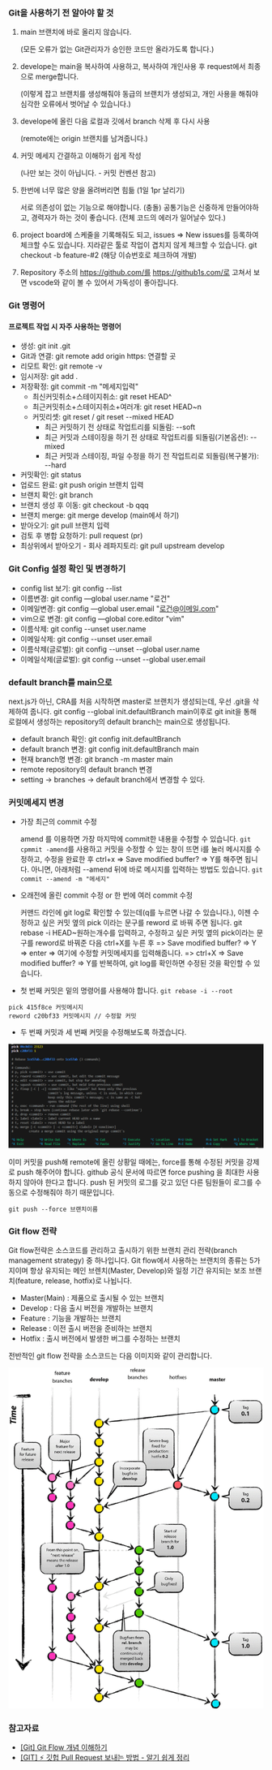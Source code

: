 ### Git을 사용하기 전 알아야 할 것

1. main 브랜치에 바로 올리지 않습니다.

   (모든 오류가 없는 Git관리자가 승인한 코드만 올라가도록 합니다.)

2. develope는 main을 복사하여 사용하고, 복사하여 개인사용 후 request에서 최종으로 merge합니다.

   (이렇게 잡고 브랜치를 생성해줘야 동급의 브랜치가 생성되고, 개인 사용을 해줘야 심각한 오류에서 벗어날 수 있습니다.)

3. develope에 올린 다음 로컬과 깃에서 branch 삭제 후 다시 사용

   (remote에는 origin 브랜치를 남겨줍니다.)

4. 커밋 메세지 간결하고 이해하기 쉽게 작성

   (나만 보는 것이 아닙니다. - 커밋 컨벤션 참고)

5. 한번에 너무 많은 양을 올려버리면 힘듦 (1일 1pr 날리기)

   서로 의존성이 없는 기능으로 해야합니다. (충돌)
   공통기능은 신중하게 만들어야하고, 경력자가 하는 것이 좋습니다.
   (전체 코드의 에러가 일어날수 있다.)

6. project board에 스케줄을 기록해줘도 되고, issues ⇒ New issues를 등록하여 체크할 수도 있습니다. 지라같은 툴로 작업이 겹치지 않게 체크할 수 있습니다. git checkout -b feature-#2 (해당 이슈번호로 체크하여 개발)

7. Repository 주소의 https://github.com/를 https://github1s.com/로 고쳐서 보면 vscode와 같이 볼 수 있어서 가독성이 좋아집니다.

### Git 명령어

#### 프로젝트 작업 시 자주 사용하는 명령어

- 생성: git init .git
- Git과 연결: git remote add origin https: 연결할 곳
- 리모트 확인: git remote -v
- 임시저장: git add .
- 저장확정: git commit -m "메세지입력"
  - 최신커밋취소+스테이지취소: git reset HEAD^
  - 최근커밋취소+스테이지취소+여러개: git reset HEAD~n
  - 커밋리셋: git reset / git reset --mixed HEAD
    - 최근 커밋하기 전 상태로 작업트리를 되돌림: --soft
    - 최근 커밋과 스테이징을 하기 전 상태로 작업트리를 되돌림(기본옵션): --mixed
    - 최근 커밋과 스테이징, 파일 수정을 하기 전 작업트리로 되돌림(복구불가): --hard
- 커밋확인: git status
- 업로드 완료: git push origin 브랜치 입력
- 브랜치 확인: git branch
- 브랜치 생성 후 이동: git checkout -b qqq
- 브랜치 merge: git merge develop (main에서 하기)
- 받아오기: git pull 브랜치 입력
- 검토 후 병합 요청하기: pull request (pr)
- 최상위에서 받아오기 - 회사 레파지토리: git pull upstream develop

### Git Config 설정 확인 및 변경하기

- config list 보기: git config --list
- 이름변경: git config —global user.name "로건"
- 이메일변경: git config —global user.email "로건@이메일.com"
- vim으로 변경: git config —global core.editor "vim"
- 이름삭제: git config --unset user.name
- 이메일삭제: git config --unset user.email
- 이름삭제(글로벌): git config --unset --global user.name
- 이메일삭제(글로벌): git config --unset --global user.email

### default branch를 main으로

next.js가 아닌, CRA를 처음 시작하면 master로 브랜치가 생성되는데, 우선 .git을 삭제하여 줍니다. git config --global init.defaultBranch main이후로 git init을 통해 로컬에서 생성하는 repository의 default branch는 main으로 생성됩니다.

- default branch 확인: git config init.defaultBranch
- default branch 변경: git config init.defaultBranch main
- 현재 branch명 변경: git branch -m master main
- remote repository의 default branch 변경
- setting → branches → default branch에서 변경할 수 있다.

### 커밋메세지 변경

- 가장 최근의 commit 수정

  amend 를 이용하면 가장 마지막에 commit한 내용을 수정할 수 있습니다. `git cpmmit -amend`를 사용하고 커밋을 수정할 수 있는 창이 뜨면 i를 눌러 메시지를 수정하고, 수정을 완료한 후 ctrl+x => Save modified buffer? => Y를 해주면 됩니다. 아니면, 아래처럼 --amend 뒤에 바로 메시지를 입력하는 방법도 있습니다.
  `git commit --amend -m "메세지"`

- 오래전에 올린 commit 수정 or 한 번에 여러 commit 수정

  커맨드 라인에 git log로 확인할 수 있는데(q를 누르면 나갈 수 있습니다.), 이젠 수정하고 싶은 커밋 옆의 pick 이라는 문구를 reword 로 바꿔 주면 됩니다. git rebase -i HEAD~원하는개수를 입력하고, 수정하고 싶은 커밋 옆의 pick이라는 문구를 reword로 바꿔준 다음 ctrl+X를 누른 후 => Save modified buffer? => Y => enter => 여기에 수정할 커밋메세지를 입력해줍니다. => ctrl+X => Save modified buffer? => Y를 반복하여, git log를 확인하면 수정된 것을 확인할 수 있습니다.

- 첫 번째 커밋은 밑의 명령어를 사용해야 합니다.
  `git rebase -i --root`

```
pick 415f8ce 커밋메시지
reword c20bf33 커밋메시지 // 수정할 커밋
```

- 두 번째 커밋과 세 번째 커밋을 수정해보도록 하겠습니다.

![](./mes.png)

이미 커밋을 push해 remote에 올린 상황일 때에는, force를 통해 수정된 커밋을 강제로 push 해주어야 합니다. github 공식 문서에 따르면 force pushing 을 최대한 사용하지 않아야 한다고 합니다. push 된 커밋의 로그를 갖고 있던 다른 팀원들이 로그를 수동으로 수정해줘야 하기 때문입니다.

`git push --force 브랜치이름`

### Git flow 전략

Git flow전략은 소스코드를 관리하고 출시하기 위한 브랜치 관리 전략(branch management strategy) 중 하나입니다.
Git flow에서 사용하는 브랜치의 종류는 5가지이며 항상 유지되는 메인 브렌치(Master, Develop)와 일정 기간 유지되는 보조 브랜치(feature, release, hotfix)로 나뉩니다.

- Master(Main) : 제품으로 출시될 수 있는 브랜치
- Develop : 다음 출시 버전을 개발하는 브랜치
- Feature : 기능을 개발하는 브랜치
- Release : 이전 출시 버전을 준비하는 브랜치
- Hotfix : 출시 버전에서 발생한 버그를 수정하는 브랜치

전반적인 git flow 전략을 소스코드는 다음 이미지와 같이 관리합니다.

![](./flow.png)

### 참고자료

- [[Git] Git Flow 개념 이해하기](https://velog.io/@seongwon97/Git-Git-Flow-%EA%B0%9C%EB%85%90-%EC%9D%B4%ED%95%B4%ED%95%98%EA%B8%B0)
- [[GIT] ⚡️ 깃헙 Pull Request 보내는 방법 - 알기 쉽게 정리](https://inpa.tistory.com/entry/GIT-%E2%9A%A1%EF%B8%8F-%EA%B9%83%ED%97%99-PRPull-Request-%EB%B3%B4%EB%82%B4%EB%8A%94-%EB%B0%A9%EB%B2%95-folk-issue)
